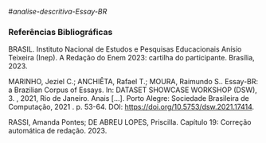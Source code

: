 #*analise-descritiva-Essay-BR*



### Referências Bibliográficas
BRASIL. Instituto Nacional de Estudos e Pesquisas Educacionais Anísio Teixeira (Inep). A Redação do Enem 2023: cartilha do participante. Brasília, 2023.

MARINHO, Jeziel C.; ANCHIÊTA, Rafael T.; MOURA, Raimundo S.. Essay-BR: a Brazilian Corpus of Essays. In: DATASET SHOWCASE WORKSHOP (DSW), 3. , 2021, Rio de Janeiro. Anais [...]. Porto Alegre: Sociedade Brasileira de Computação, 2021 . p. 53-64. DOI: https://doi.org/10.5753/dsw.2021.17414.

RASSI, Amanda Pontes; DE ABREU LOPES, Priscilla. Capítulo 19: Correção automática de redação. 2023.
